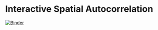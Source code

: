 # Interactive Spatial Autocorrelation

[![Binder](http://mybinder.org/badge.svg)](http://mybinder.org/repo/binder-project/darribas/int_sp_auto)

